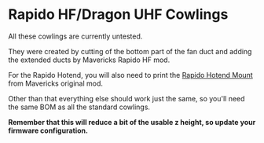 # Rapido HF/Dragon UHF Cowlings
All these cowlings are currently untested.

They were created by cutting of the bottom part of the fan duct and adding the extended ducts by Mavericks Rapido HF mod.

For the Rapido Hotend, you will also need to print the [Rapido Hotend Mount](https://github.com/VoronDesign/VoronUsers/blob/master/printer_mods/Maverick/MiniSB_Rapido/STLs/FS_Hotend_Mount_Phaetus_Rapido.stl) from Mavericks original mod.

Other than that everything else should work just the same, so you'll need the same BOM as all the standard cowlings.

**Remember that this will reduce a bit of the usable z height, so update your firmware configuration.**